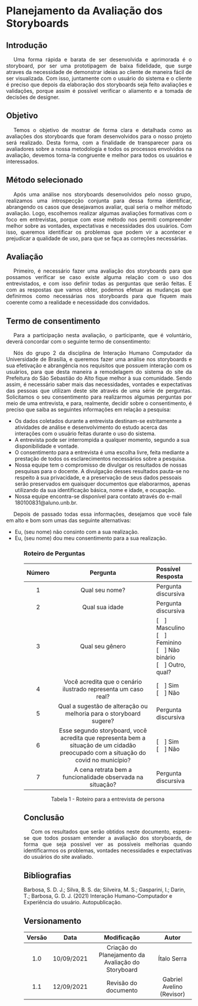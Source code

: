 # Planejamento da Avaliação dos Storyboards

## Introdução

<p style="text-indent: 20px; text-align: justify"> 
Uma forma rápida e barata de ser desenvolvida e aprimorada é o storyboard, por ser uma prototipagem de baixa fidelidade, que surge atraves da necessidade de demonstrar ideias ao cliente de maneira fácil de ser visualizada. Com isso, juntamente com o usuário do sistema e o cliente é preciso que depois da elaboração dos storyboards seja feito avaliações e validações, porque assim é possível verificar o aliamento e a tomada de decisões de designer.
</p>

## Objetivo

<p style="text-indent: 20px; text-align: justify"> 
Temos o objetivo de mostrar de forma clara e detalhada como as avaliações dos storyboards que foram desenvolvidos para o nosso projeto será realizado. Desta forma, com a finalidade de transparecer para os avaliadores sobre a nossa metodologia e todos os processos envolvidos na avaliação, devemos torna-la congruente e melhor para todos os usuários e interessados.
</p>

## Método selecionado

<p style="text-indent: 20px; text-align: justify"> 
Após uma análise nos storyboards desenvolvidos pelo nosso grupo, realizamos uma introspecção conjunta para dessa forma identificar, abrangendo os casos que desejavamos avaliar, qual seria o melhor método avaliação. Logo, escolhemos realizar algumas avaliações formativas com o foco em entrevistas, porque com esse método nos permiti compreender melhor sobre as vontades, expectativas e necessidades dos usuários. Com isso, queremos identificar os problemas que podem vir a acontecer e prejudicar a qualidade de uso, para que se faça as correções necessárias.
</p>

## Avaliação

<p style="text-indent: 20px; text-align: justify">
Primeiro, é necessário fazer uma avaliação dos storyboards para que possamos verificar se caso existe alguma relação com o uso dos entrevistados, e com isso definir todas as perguntas que serão feitas. E com as respostas que vamos obter, podemos efetuar as mudanças que definirmos como necessárias nos storyboards para que fiquem mais coerente como a realidade e necessidade dos convidados. 
</p>

## Termo de consentimento

<p style="text-indent: 20px; text-align: justify">
Para a participação nesta avaliação, o participante, que é voluntário, deverá concordar com o seguinte termo de consentimento:
</p>

<p style="text-indent: 20px; text-align: justify">
Nós do grupo 2 da disciplina de Interação Humano Computador da Universidade de Brasília, e queremos fazer uma análise nos storyboards e sua efetivação e abrangência nos requisitos que possuem interação com os usuários, para que desta maneira a remodelagem do sistema do site da Prefeitura do São Sebastião do Alto fique melhor à sua comunidade. Sendo assim, é necessário saber mais das necessidades, vontades e expectativas das pessoas que utilizam deste site através de uma série de perguntas. Solicitamos o seu consentimento para realizarmos algumas perguntas por meio de uma entrevista, e para, realmente, decidir sobre o consentimento, é preciso que saiba as seguintes informações em relação a pesquisa:
</p>

<ul>
<li> Os dados coletados durante a entrevista destinam-se estritamente a atividades de análise e desenvolvimento do estudo acerca das interações com o usuário feitas durante o uso do sistema. </li>
<li> A entrevista pode ser interrompida a qualquer momento, segundo a sua disponibilidade e vontade. </li>
<li> O consentimento para a entrevista é uma escolha livre, feita mediante a prestação de todos os esclarecimentos necessários sobre a pesquisa. </li>
<li> Nossa equipe tem o compromisso de divulgar os resultados de nossas pesquisas para o docente. A divulgação desses resultados pauta-se no respeito à sua privacidade, e a preservação de seus dados pessoais serão preservados em quaisquer documentos que elaborarmos, apenas utilizando da sua identificação básica, nome e idade, e ocupação. </li>
<li> Nossa equipe encontra-se disponível para contato através do e-mail 180100831@aluno.unb.br. </li>
</ul>

<p style="text-indent: 20px; text-align: justify">
Depois de passado todas essa informações, desejamos que você fale em alto e bom som umas das seguinte alternativas:
<ul>
<li> Eu, (seu nome) não consinto com a sua realização. </li>
<li> Eu, (seu nome) dou meu consentimento para a sua realização. </li>
<ul>
</p>

### Roteiro de Perguntas

| Número |                                                                  Pergunta                                                               | Possível Resposta                                                                           |
| :----: | :---------------------------------------------------------------------------------------------------------------------------------: | :------------------------------------------------------------------------------------------ | 
|   1    |                                                           Qual seu nome?                                                            | Pergunta discursiva                                                                         |
|   2    |                                                           Qual sua idade                                                            | Pergunta discursiva                                                                         |     |
|   3    |                                                           Qual seu gênero                                                           | [&emsp;] Masculino<br/>[&emsp;] Feminino<br/>[&emsp;] Não binário<br/>[&emsp;] Outro, qual? |
|   4    |                                   Você acredita que o cenário ilustrado representa um caso real?                                    | [&emsp;] Sim</br>[&emsp;] Não                                                               |
|   5    |                                 Qual a sugestão de alteração ou melhoria para o storyboard sugere?                                  | Pergunta discursiva                                                                         |
|   6    | Esse segundo storyboard, você acredita que representa bem a situação de um cidadão preocupado com a situação do covid no município? | [&emsp;] Sim</br>[&emsp;] Não                                                               |
|   7    |                                     A cena retrata bem a funcionalidade observada na situação?                                      | Pergunta discursiva                                                                         |

<center>
<figcaption>Tabela 1 - Roteiro para a entrevista de persona</figcaption>
</center>

## Conclusão

<p style="text-indent: 20px; text-align: justify"> 
Com os resultados que serão obtidos neste documento, espera-se que todos possam entender a avaliação dos storyboards, de forma que seja possível ver as possíveis melhorias quando identificarmos os problemas, vontades necessidades e expectativas do usuários do site avaliado.
</p>

## Bibliografias

Barbosa, S. D. J.; Silva, B. S. da; Silveira, M. S.; Gasparini, I.; Darin, T.; Barbosa, G. D. J. (2021) Interação Humano-Computador e Experiência do usuário. Autopublicação.

## Versionamento

| Versão |    Data    |                    Modificação                     |           Autor           |
| :----: | :--------: | :------------------------------------------------: | :-----------------------: |
|  1.0   | 10/09/2021 | Criação do Planejamento da Avaliação do Storyboard |        Ítalo Serra        |
|  1.1   | 12/09/2021 |                Revisão do documento                | Gabriel Avelino (Revisor) |
